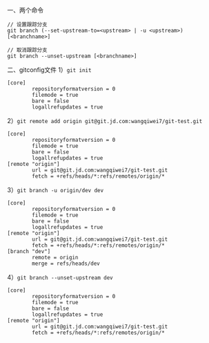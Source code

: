 一、两个命令
```shell
// 设置跟踪分支
git branch (--set-upstream-to=<upstream> | -u <upstream>) [<branchname>]

// 取消跟踪分支
git branch --unset-upstream [<branchname>]
```
二、gitconfig文件
1）`git init`
```properties
[core]
        repositoryformatversion = 0 
        filemode = true
        bare = false
        logallrefupdates = true

```
2）`git remote add origin git@git.jd.com:wangqiwei7/git-test.git`
```properties
[core]
        repositoryformatversion = 0 
        filemode = true
        bare = false
        logallrefupdates = true
[remote "origin"]
        url = git@git.jd.com:wangqiwei7/git-test.git
        fetch = +refs/heads/*:refs/remotes/origin/*
```
3）`git branch -u origin/dev dev`
```properties
[core]
        repositoryformatversion = 0 
        filemode = true
        bare = false
        logallrefupdates = true
[remote "origin"]
        url = git@git.jd.com:wangqiwei7/git-test.git
        fetch = +refs/heads/*:refs/remotes/origin/*                                                   
[branch "dev"]
        remote = origin
        merge = refs/heads/dev
```
4）`git branch --unset-upstream dev`
```properties
[core]
        repositoryformatversion = 0 
        filemode = true
        bare = false
        logallrefupdates = true
[remote "origin"]
        url = git@git.jd.com:wangqiwei7/git-test.git
        fetch = +refs/heads/*:refs/remotes/origin/*
```